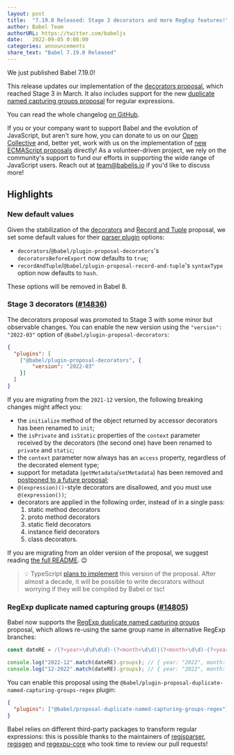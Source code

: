 ```yaml
---
layout: post
title:  "7.19.0 Released: Stage 3 decorators and more RegExp features!"
author: Babel Team
authorURL: https://twitter.com/babeljs
date:   2022-09-05 0:00:00
categories: announcements
share_text: "Babel 7.19.0 Released"
---
```


We just published Babel 7.19.0!

This release updates our implementation of the [decorators proposal](https://github.com/tc39/proposal-decorators), which reached Stage 3 in March. It also includes support for the new [duplicate named capturing groups proposal](https://github.com/tc39/proposal-duplicate-named-capturing-groups) for regular expressions.

You can read the whole changelog [on GitHub](https://github.com/babel/babel/releases/tag/v7.19.0).

<!-- truncate -->

If you or your company want to support Babel and the evolution of JavaScript, but aren't sure how, you can donate to us on our [Open Collective](https://github.com/babel/babel?sponsor=1) and, better yet, work with us on the implementation of [new ECMAScript proposals](https://github.com/babel/proposals) directly! As a volunteer-driven project, we rely on the community's support to fund our efforts in supporting the wide range of JavaScript users. Reach out at [team@babeljs.io](mailto:team@babeljs.io) if you'd like to discuss more!

## Highlights

### New default values

Given the stabilization of the [decorators](https://github.com/tc39/proposal-decorators) and [Record and Tuple](https://github.com/tc39/proposal-record-tuple) proposal, we set some default values for their [parser plugin](https://babeljs.io/docs/en/babel-parser#plugins-options) options:
- `decorators`/`@babel/plugin-proposal-decorators`'s `decoratorsBeforeExport` now defaults to `true`;
- `recordAndTuple`/`@babel/plugin-proposal-record-and-tuple`'s `syntaxType` option now defaults to `hash`.

These options will be removed in Babel 8.

### Stage 3 decorators ([#14836](https://github.com/babel/babel/pull/14836))

The decorators proposal was promoted to Stage 3 with some minor but observable changes. You can enable the new version using the `"version": "2022-03"` option of `@babel/plugin-proposal-decorators`:
```json
{
  "plugins": [
    ["@babel/plugin-proposal-decorators", {
        "version": "2022-03"
    }]
  ]
}
```

If you are migrating from the `2021-12` version, the following breaking changes might affect you:
- the `initialize` method of the object returned by accessor decorators has been renamed to `init`;
- the `isPrivate` and `isStatic` properties of the `context` parameter received by the decorators (the second one) have been renamed to `private` and `static`;
- the `context` parameter now always has an `access` property, regardless of the decorated element type;
- support for metadata (`getMetadata`/`setMetadata`) has been removed and [postponed to a future proposal](https://github.com/tc39/proposal-decorator-metadata);
- `@(expression)()`-style decorators are disallowed, and you must use `@(expression())`;
- decorators are applied in the following order, instead of in a single pass:
  1. static method decorators
  1. proto method decorators
  1. static field decorators
  1. instance field decorators
  1. class decorators.

If you are migrating from an older version of the proposal, we suggest reading [the full README](https://github.com/tc39/proposal-decorators). 😉

> 💡 TypeScript [plans to implement](https://github.com/microsoft/TypeScript/issues/48885) this version of the proposal. After almost a decade, it will be possible to write decorators without worrying if they will be compiled by Babel or tsc! 

### RegExp duplicate named capturing groups ([#14805](https://github.com/babel/babel/pull/14805))

Babel now supports the [RegExp duplicate named capturing groups](https://github.com/tc39/proposal-duplicate-named-capturing-groups/) proposal, which allows re-using the same group name in alternative RegExp branches:

```javascript
const dateRE = /(?<year>\d\d\d\d)-(?<month>\d\d)|(?<month>\d\d)-(?<year>\d\d)/;

console.log("2022-12".match(dateRE).groups); // { year: "2022", month: "12" }
console.log("12-2022".match(dateRE).groups); // { year: "2022", month: "12" }
```

You can enable this proposal using the `@babel/plugin-proposal-duplicate-named-capturing-groups-regex` plugin:
```json
{
  "plugins": ["@babel/proposal-duplicate-named-capturing-groups-regex"]
}
```

Babel relies on different third-party packages to transform regular expressions: this is possible thanks to the maintainers of [regjsparser](https://github.com/jviereck/regjsparser/), [regjsgen](http://github.com/benjamn/regjsgen) and [regexpu-core](https://github.com/mathiasbynens/regexpu-core/) who took time to review our pull requests!
